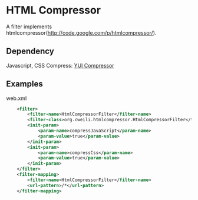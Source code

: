 HTML Compressor
===========

A filter implements htmlcompressor(http://code.google.com/p/htmlcompressor/).

Dependency
-----------
Javascript, CSS Compress:
[YUI Compressor](https://github.com/yui/yuicompressor)

Examples
-----------

web.xml
```xml
	<filter>
		<filter-name>HtmlCompressorFilter</filter-name>
		<filter-class>org.cweili.htmlcompressor.HtmlCompressorFilter</filter-class>
		<init-param>
			<param-name>compressJavaScript</param-name>
			<param-value>true</param-value>
		</init-param>
		<init-param>
			<param-name>compressCss</param-name>
			<param-value>true</param-value>
		</init-param>
	</filter>
	<filter-mapping>
		<filter-name>HtmlCompressorFilter</filter-name>
		<url-pattern>/*</url-pattern>
	</filter-mapping>
```